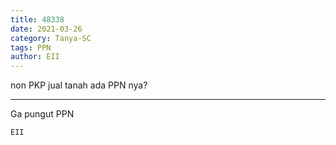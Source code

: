 ```yaml
---
title: 48338
date: 2021-03-26
category: Tanya-SC
tags: PPN
author: EII
---
```


non PKP jual tanah ada PPN nya?

---

Ga pungut PPN

`EII`

